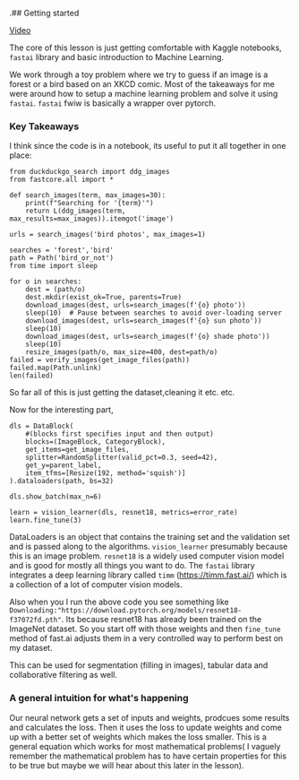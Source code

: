 .## Getting started

[Video](https://www.youtube.com/watch?v=8SF_h3xF3cE)

The core of this lesson is just getting comfortable with Kaggle notebooks, `fastai` library and basic introduction to Machine Learning.

We work through a toy problem where we try to guess if an image is a forest or a bird based on an XKCD comic. Most of the takeaways for me were around how to setup a machine learning problem and solve it using `fastai`. `fastai` fwiw is basically a wrapper over pytorch.

### Key Takeaways

I think since the code is in a notebook, its useful to put it all together in one place:

```
from duckduckgo_search import ddg_images
from fastcore.all import *

def search_images(term, max_images=30):
    print(f"Searching for '{term}'")
    return L(ddg_images(term, max_results=max_images)).itemgot('image')

urls = search_images('bird photos', max_images=1)

searches = 'forest','bird'
path = Path('bird_or_not')
from time import sleep

for o in searches:
    dest = (path/o)
    dest.mkdir(exist_ok=True, parents=True)
    download_images(dest, urls=search_images(f'{o} photo'))
    sleep(10)  # Pause between searches to avoid over-loading server
    download_images(dest, urls=search_images(f'{o} sun photo'))
    sleep(10)
    download_images(dest, urls=search_images(f'{o} shade photo'))
    sleep(10)
    resize_images(path/o, max_size=400, dest=path/o)
failed = verify_images(get_image_files(path))
failed.map(Path.unlink)
len(failed)
```
So far all of this is just getting the dataset,cleaning it etc. etc.


Now for the interesting part, 
```
dls = DataBlock(
    #(blocks first specifies input and then output)
    blocks=(ImageBlock, CategoryBlock), 
    get_items=get_image_files, 
    splitter=RandomSplitter(valid_pct=0.3, seed=42),
    get_y=parent_label,
    item_tfms=[Resize(192, method='squish')]
).dataloaders(path, bs=32)

dls.show_batch(max_n=6)

learn = vision_learner(dls, resnet18, metrics=error_rate)
learn.fine_tune(3)
``` 

DataLoaders is an object that contains the training set and the validation set and is passed along to the algorithms. `vision_learner` presumably because this is an image problem.
`resnet18` is a widely used computer vision model and is good for mostly all things you want to do. The `fastai` library integrates a deep learning library called `timm` (https://timm.fast.ai/)
which is a collection of a lot of computer vision models. 

Also when you I run the above code you see something like `Downloading:"https://download.pytorch.org/models/resnet18-f37072fd.pth"`. Its because resnet18 has already been trained on the ImageNet dataset.
So you start off with those weights and then `fine_tune` method of fast.ai adjusts them in a very controlled way to perform best on my dataset.

This can be used for segmentation (filling in images), tabular data and collaborative filtering as well.


### A general intuition for what's happening
Our neural network gets a set of inputs and weights, prodcues some results and calculates the loss. Then it uses the loss to update weights and come up with a better set of weights which makes the loss smaller. This is a general equation which works for most mathematical problems( I vaguely remember the mathematical problem has to have certain properties for this to be true but maybe we will hear about this later in the lesson).



